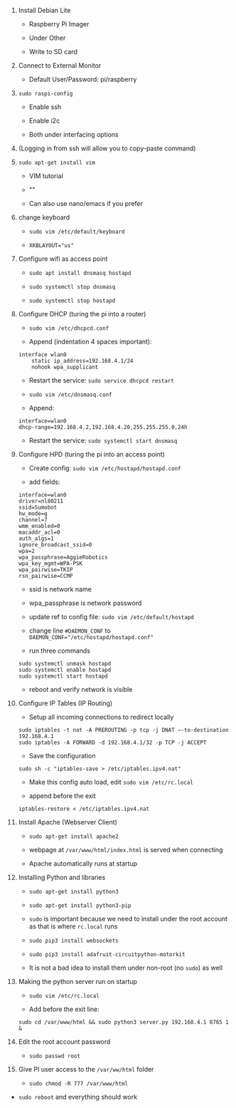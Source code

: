 1. Install Debian Lite
        
    * Raspberry Pi Imager
        
    * Under Other

    * Write to SD card

1. Connect to External Monitor

    * Default User/Password: pi/raspberry

1. `sudo raspi-config`

    * Enable ssh

    * Enable i2c

    * Both under interfacing options

1. (Logging in from ssh will allow you to copy-paste command)

1. `sudo apt-get install vim`

    *  VIM tutorial

    * "<link something here>"

    * Can also use nano/emacs if you prefer

1. change keyboard
        
    * `sudo vim /etc/default/keyboard`

    * `XKBLAYOUT="us"`

1. Configure wifi as access point

    * `sudo apt install dnsmasq hostapd`

    * `sudo systemctl stop dnsmasq`

    * `sudo systemctl stop hostapd`

1. Configure DHCP (turing the pi into a router)

    * `sudo vim /etc/dhcpcd.conf`

    * Append (indentation 4 spaces important):

    ```
    interface wlan0
        static ip_address=192.168.4.1/24
        nohook wpa_supplicant
    ```

    * Restart the service: `sudo service dhcpcd restart`
    
    * `sudo vim /etc/dnsmasq.conf`

    * Append:

    ```
    interface=wlan0
    dhcp-range=192.168.4.2,192.168.4.20,255.255.255.0,24h
    ```

    * Restart the service: `sudo systemctl start dnsmasq`

1. Configure HPD (turing the pi into an access point)

    * Create config: `sudo vim /etc/hostapd/hostapd.conf`

    * add fields:

    ```
    interface=wlan0
    driver=nl80211
    ssid=Sumobot
    hw_mode=g
    channel=7
    wmm_enabled=0
    macaddr_acl=0
    auth_algs=1
    ignore_broadcast_ssid=0
    wpa=2
    wpa_passphrase=AggieRobotics
    wpa_key_mgmt=WPA-PSK
    wpa_pairwise=TKIP
    rsn_pairwise=CCMP
    ```
    
    * ssid is network name

    * wpa_passphrase is network password

    * update ref to config file: `sudo vim /etc/default/hostapd`

    * change line `#DAEMON_CONF` to `DAEMON_CONF="/etc/hostapd/hostapd.conf"`

    * run three commands

    ```
    sudo systemctl unmask hostapd
    sudo systemctl enable hostapd
    sudo systemctl start hostapd
    ```

    * reboot and verify network is visible

1. Configure IP Tables (IP Routing)

    * Setup all incoming connections to redirect locally

    ```
    sudo iptables -t nat -A PREROUTING -p tcp -j DNAT –-to-destination 192.168.4.1
    sudo iptables -A FORWARD -d 192.168.4.1/32 -p TCP -j ACCEPT
    ```

    * Save the configuration

    `sudo sh -c "iptables-save > /etc/iptables.ipv4.nat"`

    * Make this config auto load, edit `sudo vim /etc/rc.local`

    * append before the exit

    `iptables-restore < /etc/iptables.ipv4.nat`

1. Install Apache (Webserver Client)

    * `sudo apt-get install apache2`

    * webpage at `/var/www/html/index.html` is served when connecting

    * Apache automatically runs at startup

1. Installing Python and libraries

    * `sudo apt-get install python3`

    * `sudo apt-get install python3-pip`

    * `sudo` is important because we need to install under the root account as that is where `rc.local` runs

    * `sudo pip3 install websockets`

    * `sudo pip3 install adafruit-circuitpython-motorkit`

    * It is not a bad idea to install them under non-root (no `sudo`) as well

1. Making the python server run on startup

    * `sudo vim /etc/rc.local`

    * Add before the exit line: 
    
    `sudo cd /var/www/html && sudo python3 server.py 192.168.4.1 8765 1 &`

1. Edit the root account password

    * `sudo passwd root`

1. Give PI user access to the `/var/ww/html` folder

    * `sudo chmod -R 777 /var/www/html`

* `sudo reboot` and everything should work